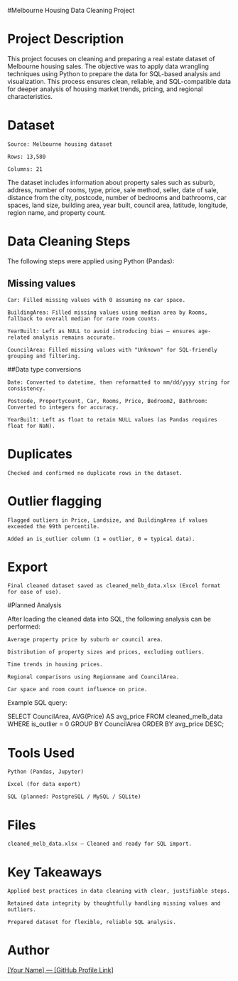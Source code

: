 #Melbourne Housing Data Cleaning Project
# Project Description

This project focuses on cleaning and preparing a real estate dataset of Melbourne housing sales. The objective was to apply data wrangling techniques using Python to prepare the data for SQL-based analysis and visualization. This process ensures clean, reliable, and SQL-compatible data for deeper analysis of housing market trends, pricing, and regional characteristics.
# Dataset

    Source: Melbourne housing dataset

    Rows: 13,580

    Columns: 21

The dataset includes information about property sales such as suburb, address, number of rooms, type, price, sale method, seller, date of sale, distance from the city, postcode, number of bedrooms and bathrooms, car spaces, land size, building area, year built, council area, latitude, longitude, region name, and property count.
# Data Cleaning Steps

The following steps were applied using Python (Pandas):

## Missing values

    Car: Filled missing values with 0 assuming no car space.

    BuildingArea: Filled missing values using median area by Rooms, fallback to overall median for rare room counts.

    YearBuilt: Left as NULL to avoid introducing bias — ensures age-related analysis remains accurate.

    CouncilArea: Filled missing values with "Unknown" for SQL-friendly grouping and filtering.

##Data type conversions

    Date: Converted to datetime, then reformatted to mm/dd/yyyy string for consistency.

    Postcode, Propertycount, Car, Rooms, Price, Bedroom2, Bathroom: Converted to integers for accuracy.

    YearBuilt: Left as float to retain NULL values (as Pandas requires float for NaN).

# Duplicates

    Checked and confirmed no duplicate rows in the dataset.

# Outlier flagging

    Flagged outliers in Price, Landsize, and BuildingArea if values exceeded the 99th percentile.

    Added an is_outlier column (1 = outlier, 0 = typical data).

# Export

    Final cleaned dataset saved as cleaned_melb_data.xlsx (Excel format for ease of use).

#Planned Analysis

After loading the cleaned data into SQL, the following analysis can be performed:

    Average property price by suburb or council area.

    Distribution of property sizes and prices, excluding outliers.

    Time trends in housing prices.

    Regional comparisons using Regionname and CouncilArea.

    Car space and room count influence on price.

Example SQL query:

SELECT CouncilArea, AVG(Price) AS avg_price
FROM cleaned_melb_data
WHERE is_outlier = 0
GROUP BY CouncilArea
ORDER BY avg_price DESC;

# Tools Used

    Python (Pandas, Jupyter)

    Excel (for data export)

    SQL (planned: PostgreSQL / MySQL / SQLite)

# Files

    cleaned_melb_data.xlsx — Cleaned and ready for SQL import.

# Key Takeaways

    Applied best practices in data cleaning with clear, justifiable steps.

    Retained data integrity by thoughtfully handling missing values and outliers.

    Prepared dataset for flexible, reliable SQL analysis.

# Author
[
[Your Name] — [GitHub Profile Link]](https://www.kaggle.com/datasets/dansbecker/melbourne-housing-snapshot/data)
